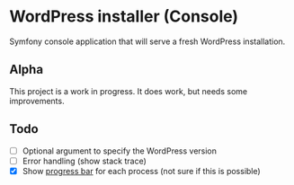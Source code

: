 # WordPress installer (Console)
Symfony console application that will serve a fresh WordPress installation.

## Alpha
This project is a work in progress. It does work, but needs some improvements.

## Todo
- [ ] Optional argument to specify the WordPress version
- [ ] Error handling (show stack trace)
- [X] Show [progress bar](http://symfony.com/doc/current/components/console/helpers/progressbar.html) for each process (not sure if this is possible)
